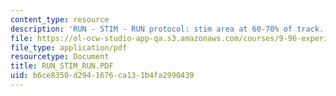 ```yaml
---
content_type: resource
description: 'RUN - STIM - RUN protocol: stim area at 60-70% of track.'
file: https://ol-ocw-studio-app-qa.s3.amazonaws.com/courses/9-96-experimental-methods-of-adjustable-tetrode-array-neurophysiology-january-iap-2001/b6ce8350d2941676ca131b4fa2990439_RUN_STIM_RUN.PDF
file_type: application/pdf
resourcetype: Document
title: RUN_STIM_RUN.PDF
uid: b6ce8350-d294-1676-ca13-1b4fa2990439
---
```

